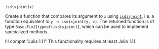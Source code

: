 ```
isdisjoint(x)
```

Create a function that compares its argument to `x` using [`isdisjoint`](@ref), i.e. a function equivalent to `y -> isdisjoint(y, x)`. The returned function is of type `Base.Fix2{typeof(isdisjoint)}`, which can be used to implement specialized methods.

!!! compat "Julia 1.11"
    This functionality requires at least Julia 1.11.

